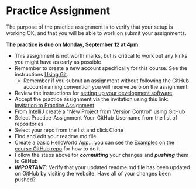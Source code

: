 # Practice Assignment

The purpose of the practice assignment is to verify that your setup is working OK, and that you will be able to work on submit your assignments.

**The practice is due on Monday, September 12 at 4pm.**

- This assignment is not worth marks, but is critical to work out any kinks you might have as early as possible
- Remember to create a new account specifically for this course. See the instructions [Using Git](CS3035-assignments-with-git.md).
  - Remember if you submit an assignment without following the GitHub account naming convention you will receive zero on the assignment.
- Review the instructions for [setting up your development software](CS3035-software-setup.md).
- Accept the practice assignment via the invitation using this link: [Invitation to Practice Assignment](https://classroom.github.com/a/7la-j_pC)
- From IntelliJ create a "New Project from Version Control" using GitHub
- Select Practice-Assignment-Your_GitHub_Username from the list of repositories
- Select your repo from the list and click Clone
- Find and edit your readme.md file
- Create a basic HelloWorld App... you can see the [Examples on the course GitHub repo](https://github.com/CS-3035-Fall-2021/CS-3035-Examples) for how to do it.
- Follow the steps above for ***committing*** your changes and ***pushing*** them to GitHub
- ***IMPORTANT***: Verify that your updated readme.md file has been updated on GitHub by visiting the website. Have all of your changes been pushed?
